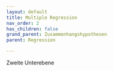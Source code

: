 ```yaml
---
layout: default
title: Multiple Regression
nav_order: 2
has_children: false
grand_parent: Zusammenhangshypothesen
parent: Regression

---
```


Zweite Unterebene
